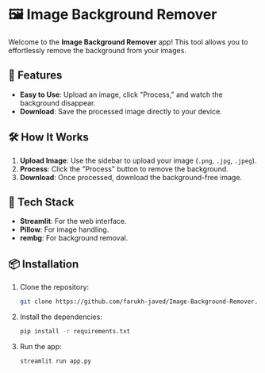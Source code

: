 # 🖼️ Image Background Remover

Welcome to the **Image Background Remover** app! This tool allows you to effortlessly remove the background from your images.

## 🚀 Features

- **Easy to Use**: Upload an image, click "Process," and watch the background disappear.
- **Download**: Save the processed image directly to your device.

## 🛠️ How It Works

1. **Upload Image**: Use the sidebar to upload your image (`.png`, `.jpg`, `.jpeg`).
2. **Process**: Click the "Process" button to remove the background.
3. **Download**: Once processed, download the background-free image.

## 🎨 Tech Stack

- **Streamlit**: For the web interface.
- **Pillow**: For image handling.
- **rembg**: For background removal.

## 📦 Installation

1. Clone the repository:
   ```bash
   git clone https://github.com/farukh-javed/Image-Background-Remover.git
   ```
2. Install the dependencies:
   ```bash
   pip install -r requirements.txt
   ```
3. Run the app:
   ```bash
   streamlit run app.py
   ```
